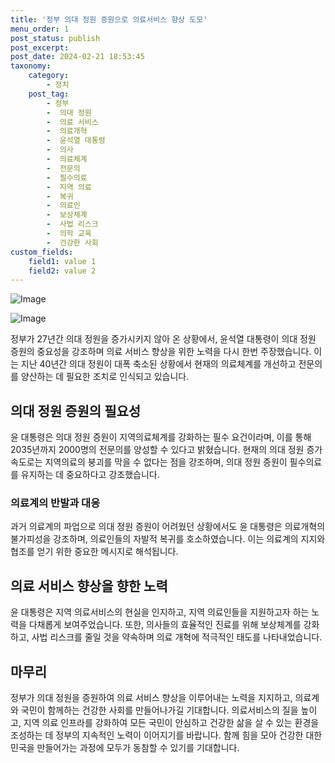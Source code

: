 ```yaml
---
title: '정부 의대 정원 증원으로 의료서비스 향상 도모'
menu_order: 1
post_status: publish
post_excerpt: 
post_date: 2024-02-21 18:53:45
taxonomy:
    category:
        - 정치
    post_tag:
        - 정부
        -  의대 정원
        -  의료 서비스
        -  의료개혁
        -  윤석열 대통령
        -  의사
        -  의료체계
        -  전문의
        -  필수의료
        -  지역 의료
        -  복귀
        -  의료인
        -  보상체계
        -  사법 리스크
        -  의학 교육
        -  건강한 사회
custom_fields:
    field1: value 1
    field2: value 2
---
```


![Image](https://imgnews.pstatic.net/image/009/2024/02/21/0005261398_001_20240221075001034.jpg?type=w647)

![Image](https://imgnews.pstatic.net/image/009/2024/02/21/0005261398_002_20240221075001071.jpg?type=w647)

정부가 27년간 의대 정원을 증가시키지 않아 온 상황에서, 윤석열 대통령이 의대 정원 증원의 중요성을 강조하며 의료 서비스 향상을 위한 노력을 다시 한번 주장했습니다. 이는 지난 40년간 의대 정원이 대폭 축소된 상황에서 현재의 의료체계를 개선하고 전문의를 양산하는 데 필요한 조치로 인식되고 있습니다.
## 의대 정원 증원의 필요성
윤 대통령은 의대 정원 증원이 지역의료체계를 강화하는 필수 요건이라며, 이를 통해 2035년까지 2000명의 전문의를 양성할 수 있다고 밝혔습니다. 현재의 의대 정원 증가 속도로는 지역의료의 붕괴를 막을 수 없다는 점을 강조하며, 의대 정원 증원이 필수의료를 유지하는 데 중요하다고 강조했습니다.
### 의료계의 반발과 대응
과거 의료계의 파업으로 의대 정원 증원이 어려웠던 상황에서도 윤 대통령은 의료개혁의 불가피성을 강조하며, 의료인들의 자발적 복귀를 호소하였습니다. 이는 의료계의 지지와 협조를 얻기 위한 중요한 메시지로 해석됩니다.
## 의료 서비스 향상을 향한 노력
윤 대통령은 지역 의료서비스의 현실을 인지하고, 지역 의료인들을 지원하고자 하는 노력을 다채롭게 보여주었습니다. 또한, 의사들의 효율적인 진료를 위해 보상체계를 강화하고, 사법 리스크를 줄일 것을 약속하며 의료 개혁에 적극적인 태도를 나타내었습니다.
## 마무리
정부가 의대 정원을 증원하여 의료 서비스 향상을 이루어내는 노력을 지지하고, 의료계와 국민이 함께하는 건강한 사회를 만들어나가길 기대합니다. 의료서비스의 질을 높이고, 지역 의료 인프라를 강화하여 모든 국민이 안심하고 건강한 삶을 살 수 있는 환경을 조성하는 데 정부의 지속적인 노력이 이어지기를 바랍니다. 함께 힘을 모아 건강한 대한민국을 만들어가는 과정에 모두가 동참할 수 있기를 기대합니다.
